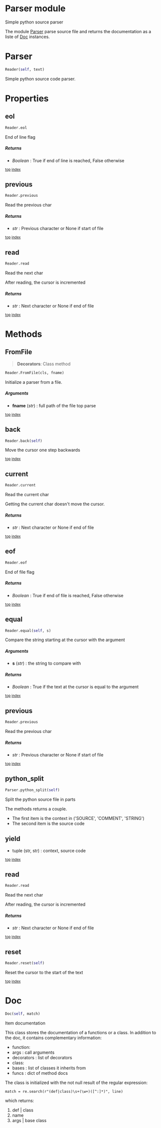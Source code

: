 # Parser module

Simple python source parser

The module [Parser](parser_module.md#parser) parse source file and returns the documentation as a liste of [Doc](parser_module.md#doc) instances.

# Parser



``` python
Reader(self, text)
```

Simple python source code parser.



# Properties



## eol

``` python
Reader.eol
```

End of line flag



##### Returns



- _Boolean_ : True if end of line is reached, False otherwise



<sub>[top](#parser) [index](index.md)</sub>
## previous

``` python
Reader.previous
```

Read the previous char



##### Returns



- _str_ : Previous character or None if start of file



<sub>[top](#parser) [index](index.md)</sub>
## read

``` python
Reader.read
```

Read the next char

After reading, the cursor is incremented



##### Returns



- _str_ : Next character or None if end of file



<sub>[top](#parser) [index](index.md)</sub>

# Methods



## FromFile

> **Decorators**: Class method

``` python
Reader.FromFile(cls, fname)
```

Initialize a parser from a file.



##### Arguments



- **fname** (_str_) : full path of the file top parse



<sub>[top](#parser) [index](index.md)</sub>
## back

``` python
Reader.back(self)
```

Move the cursor one step backwards





<sub>[top](#parser) [index](index.md)</sub>
## current

``` python
Reader.current
```

Read the current char

Getting the current char doesn't move the cursor.



##### Returns



- _str_ : Next character or None if end of file



<sub>[top](#parser) [index](index.md)</sub>
## eof

``` python
Reader.eof
```

End of file flag



##### Returns



- _Boolean_ : True if end of file is reached, False otherwise



<sub>[top](#parser) [index](index.md)</sub>
## equal

``` python
Reader.equal(self, s)
```

Compare the string starting at the cursor with the argument



##### Arguments



- **s** (_str_) : the string to compare with

##### Returns



- _Boolean_ : True if the text at the cursor is equal to the argument



<sub>[top](#parser) [index](index.md)</sub>
## previous

``` python
Reader.previous
```

Read the previous char



##### Returns



- _str_ : Previous character or None if start of file



<sub>[top](#parser) [index](index.md)</sub>
## python_split

``` python
Parser.python_split(self)
```

Split the python source file in parts

The methods returns a couple.
- The first item is the context in ('SOURCE', 'COMMENT', 'STRING')
- The second item is the source code

yield
-----
- tuple (str, str) : context, source code





<sub>[top](#parser) [index](index.md)</sub>
## read

``` python
Reader.read
```

Read the next char

After reading, the cursor is incremented



##### Returns



- _str_ : Next character or None if end of file



<sub>[top](#parser) [index](index.md)</sub>
## reset

``` python
Reader.reset(self)
```

Reset the cursor to the start of the text





<sub>[top](#parser) [index](index.md)</sub>

# Doc



``` python
Doc(self, match)
```

Item documentation

This class stores the documentation of a functions or a class. In addition to the doc, it contains complementary information:
- function:
- args : call arguments
- decorators : list of decorators
- class:
- bases : list of classes it inherits from
- funcs : dict of method docs

The class is initialized with the not null result of the regular expression:

``` match = re.search(r"(def|class)\s+(\w+)([^:]*)", line) ```

which returns:
1. def | class
2. name
3. args | base class




